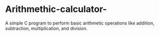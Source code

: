 # Arithmethic-calculator-
A simple C program to perform basic arithmetic operations like addition, subtraction, multiplication, and division.
